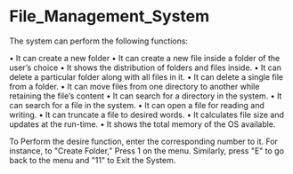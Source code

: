 # File_Management_System
The system can perform the following functions:

•	It can create a new folder
•	It can create a new file inside a folder of the user’s choice
•	It shows the distribution of folders and files inside.
•	It can delete a particular folder along with all files in it.
•	It can delete a single file from a folder.
•	It can move files from one directory to another while retaining the file’s content
•	It can search for a directory in the system.
•	It can search for a file in the system.
•	It can open a file for reading and writing.
•	It can truncate a file to desired words.
•	It calculates file size and updates at the run-time.
•	It shows the total memory of the OS available.

To Perform the desire function, enter the corresponding number to it. For instance, to "Create Folder,"
Press 1 on the menu. Similarly, press "E" to go back to the menu and "11" to Exit the System.
